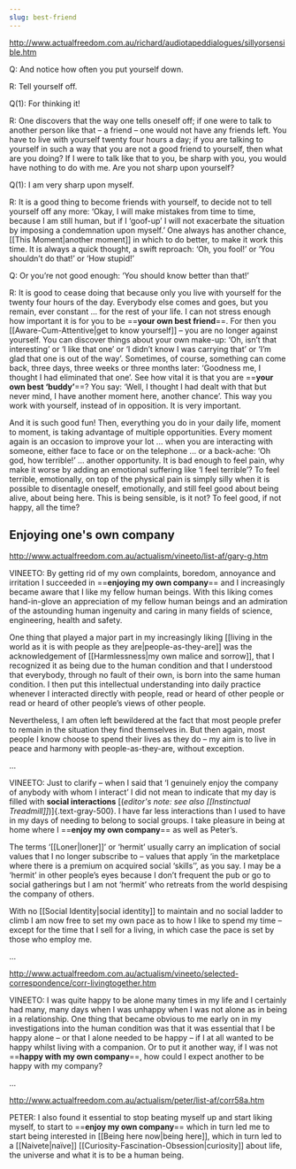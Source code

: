 ```yaml
---
slug: best-friend
---
```


http://www.actualfreedom.com.au/richard/audiotapeddialogues/sillyorsensible.htm

Q: And notice how often you put yourself down.

R: Tell yourself off.

Q(1): For thinking it!

R: One discovers that the way one tells oneself off; if one were to talk to another person like that – a friend – one would not have any friends left. You have to live with yourself twenty four hours a day; if you are talking to yourself in such a way that you are not a good friend to yourself, then what are you doing? If I were to talk like that to you, be sharp with you, you would have nothing to do with me. Are you not sharp upon yourself?

Q(1): I am very sharp upon myself.

R: It is a good thing to become friends with yourself, to decide not to tell yourself off any more: ‘Okay, I will make mistakes from time to time, because I am still human, but if I ‘goof-up’ I will not exacerbate the situation by imposing a condemnation upon myself.’ One always has another chance, [[This Moment|another moment]] in which to do better, to make it work this time. It is always a quick thought, a swift reproach: ‘Oh, you fool!’ or ‘You shouldn’t do that!’ or ‘How stupid!’

Q: Or you’re not good enough: ‘You should know better than that!’

R: It is good to cease doing that because only you live with yourself for the twenty four hours of the day. Everybody else comes and goes, but you remain, ever constant ... for the rest of your life. I can not stress enough how important it is for you to be ==**your own best friend**==. For then you [[Aware-Cum-Attentive|get to know yourself]] – you are no longer against yourself. You can discover things about your own make-up: ‘Oh, isn’t that interesting’ or ‘I like that one’ or ‘I didn’t know I was carrying that’ or ‘I’m glad that one is out of the way’. Sometimes, of course, something can come back, three days, three weeks or three months later: ‘Goodness me, I thought I had eliminated that one’. See how vital it is that you are ==**your own best ‘buddy’**==? You say: ‘Well, I thought I had dealt with that but never mind, I have another moment here, another chance’. This way you work with yourself, instead of in opposition. It is very important.

And it is such good fun! Then, everything you do in your daily life, moment to moment, is taking advantage of multiple opportunities. Every moment again is an occasion to improve your lot ... when you are interacting with someone, either face to face or on the telephone ... or a back-ache: ‘Oh god, how terrible!’ ... another opportunity. It is bad enough to feel pain, why make it worse by adding an emotional suffering like ‘I feel terrible’? To feel terrible, emotionally, on top of the physical pain is simply silly when it is possible to disentagle oneself, emotionally, and still feel good about being alive, about being here. This is being sensible, is it not? To feel good, if not happy, all the time?

## Enjoying one's own company

http://www.actualfreedom.com.au/actualism/vineeto/list-af/gary-g.htm

VINEETO: By getting rid of my own complaints, boredom, annoyance and irritation I succeeded in ==**enjoying my own company**== and I increasingly became aware that I like my fellow human beings. With this liking comes hand-in-glove an appreciation of my fellow human beings and an admiration of the astounding human ingenuity and caring in many fields of science, engineering, health and safety.

One thing that played a major part in my increasingly liking [[living in the world as it is with people as they are|people-as-they-are]] was the acknowledgement of [[Harmlessness|my own malice and sorrow]], that I recognized it as being due to the human condition and that I understood that everybody, through no fault of their own, is born into the same human condition. I then put this intellectual understanding into daily practice whenever I interacted directly with people, read or heard of other people or read or heard of other people’s views of other people.

Nevertheless, I am often left bewildered at the fact that most people prefer to remain in the situation they find themselves in. But then again, most people I know choose to spend their lives as they do – my aim is to live in peace and harmony with people-as-they-are, without exception.

...

VINEETO: Just to clarify – when I said that ‘I genuinely enjoy the company of anybody with whom I interact’ I did not mean to indicate that my day is filled with **social interactions** [(*editor's note: see also [[Instinctual Treadmill]]*)]{.text-gray-500}. I have far less interactions than I used to have in my days of needing to belong to social groups. I take pleasure in being at home where I ==**enjoy my own company**== as well as Peter’s.

The terms ‘[[Loner|loner]]’ or ‘hermit’ usually carry an implication of social values that I no longer subscribe to – values that apply ‘in the marketplace where there is a premium on acquired social ‘skills’’, as you say. I may be a ‘hermit’ in other people’s eyes because I don’t frequent the pub or go to social gatherings but I am not ‘hermit’ who retreats from the world despising the company of others.

With no [[Social Identity|social identity]] to maintain and no social ladder to climb I am now free to set my own pace as to how I like to spend my time – except for the time that I sell for a living, in which case the pace is set by those who employ me.

...

http://www.actualfreedom.com.au/actualism/vineeto/selected-correspondence/corr-livingtogether.htm

VINEETO: I was quite happy to be alone many times in my life and I certainly had many, many days when I was unhappy when I was not alone as in being in a relationship. One thing that became obvious to me early on in my investigations into the human condition was that it was essential that I be happy alone – or that I alone needed to be happy – if I at all wanted to be happy whilst living with a companion. Or to put it another way, if I was not ==**happy with my own company**==, how could I expect another to be happy with my company?

...

http://www.actualfreedom.com.au/actualism/peter/list-af/corr58a.htm

PETER: I also found it essential to stop beating myself up and start liking myself, to start to ==**enjoy my own company**== which in turn led me to start being interested in [[Being here now|being here]], which in turn led to a [[Naivete|naïve]] [[Curiosity-Fascination-Obsession|curiosity]] about life, the universe and what it is to be a human being.
